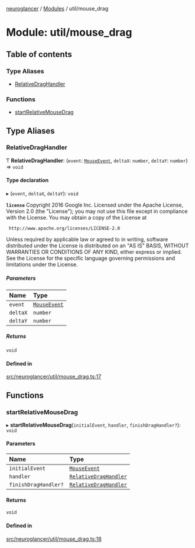 [neuroglancer](../README.md) / [Modules](../modules.md) / util/mouse\_drag

# Module: util/mouse\_drag

## Table of contents

### Type Aliases

- [RelativeDragHandler](util_mouse_drag.md#relativedraghandler)

### Functions

- [startRelativeMouseDrag](util_mouse_drag.md#startrelativemousedrag)

## Type Aliases

### RelativeDragHandler

Ƭ **RelativeDragHandler**: (`event`: [`MouseEvent`](annotation_annotation_layer_state._internal_.md#mouseevent), `deltaX`: `number`, `deltaY`: `number`) => `void`

#### Type declaration

▸ (`event`, `deltaX`, `deltaY`): `void`

**`license`**
Copyright 2016 Google Inc.
Licensed under the Apache License, Version 2.0 (the "License");
you may not use this file except in compliance with the License.
You may obtain a copy of the License at

     http://www.apache.org/licenses/LICENSE-2.0

Unless required by applicable law or agreed to in writing, software
distributed under the License is distributed on an "AS IS" BASIS,
WITHOUT WARRANTIES OR CONDITIONS OF ANY KIND, either express or implied.
See the License for the specific language governing permissions and
limitations under the License.

##### Parameters

| Name | Type |
| :------ | :------ |
| `event` | [`MouseEvent`](annotation_annotation_layer_state._internal_.md#mouseevent) |
| `deltaX` | `number` |
| `deltaY` | `number` |

##### Returns

`void`

#### Defined in

[src/neuroglancer/util/mouse_drag.ts:17](https://github.com/ActiveBrainAtlas2/neuroglancer/blob/1beb5d34/src/neuroglancer/util/mouse_drag.ts#L17)

## Functions

### startRelativeMouseDrag

▸ **startRelativeMouseDrag**(`initialEvent`, `handler`, `finishDragHandler?`): `void`

#### Parameters

| Name | Type |
| :------ | :------ |
| `initialEvent` | [`MouseEvent`](annotation_annotation_layer_state._internal_.md#mouseevent) |
| `handler` | [`RelativeDragHandler`](util_mouse_drag.md#relativedraghandler) |
| `finishDragHandler?` | [`RelativeDragHandler`](util_mouse_drag.md#relativedraghandler) |

#### Returns

`void`

#### Defined in

[src/neuroglancer/util/mouse_drag.ts:18](https://github.com/ActiveBrainAtlas2/neuroglancer/blob/1beb5d34/src/neuroglancer/util/mouse_drag.ts#L18)
